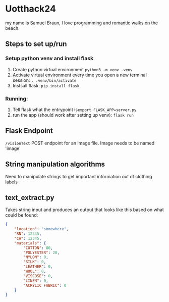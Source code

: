 # Uotthack24
my name is Samuel Braun, I love programming and romantic walks on the beach.

## Steps to set up/run
### Setup python venv and install flask
1. Create python virtual environment ```python3 -m venv .venv```
2. Activate virtual environment every time you open a new terminal session: ```. .venv/bin/activate```
3. Instsall flask: ```pip install flask```

### Running:
1. Tell flask what the entrypoint is```export FLASK_APP=server.py```
2. run the app (should work after setting up venv): ```flask run```


## Flask Endpoint
```/visionText``` POST endpoint for an image file. Image needs to be named 'image'

## String manipulation algorithms
Need to manipulate strings to get important information out of clothing labels
## text_extract.py
Takes string input and produces an output that looks like this based on what could be found:
```json
{
    "location": "somewhere",
    "RN": 12345,
    "CA": 12345,
    "materials": {
        "COTTON": 80, 
        "POLYESTER": 20, 
        "NYLON": 0,
        "SILK": 0,
        "LEATHER": 0, 
        "WOOL": 0,
        "VISCOSE": 0,
        "LINEN": 0,
        "ACRYLIC FABRIC": 0
    }
}
```